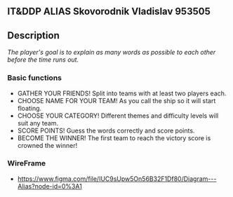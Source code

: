 ## IT&DDP ALIAS Skovorodnik Vladislav 953505

## Description

_The player's goal is to explain as many words as possible to each other before the time runs out._

### Basic functions

* GATHER YOUR FRIENDS! Split into teams with at least two players each.
* CHOOSE NAME FOR YOUR TEAM! As you call the ship so it will start floating.
* CHOOSE YOUR CATEGORY! Different themes and difficulty levels will suit any team.
* SCORE POINTS! Guess the words correctly and score points.
* BECOME THE WINNER! The first team to reach the victory score is crowned the winner!

### WireFrame

* https://www.figma.com/file/IUC9sUpw5On56B32F1Df80/Diagram---Alias?node-id=0%3A1